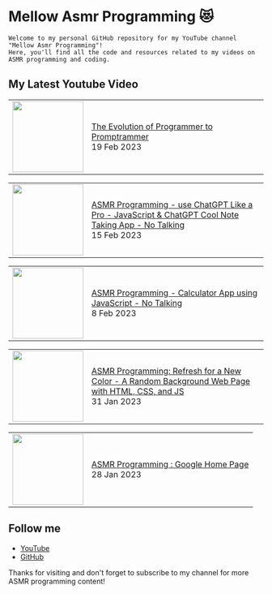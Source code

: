 # Mellow Asmr Programming 😻
```
Welcome to my personal GitHub repository for my YouTube channel "Mellow Asmr Programming"!
Here, you'll find all the code and resources related to my videos on ASMR programming and coding.
```

## My Latest Youtube Video

<!-- BLOG-POST-LIST:START --><table><tr><td><a href="https://www.youtube.com/watch?v=Jo-mTB9EHi0"><img width="140px" src="https://i.ytimg.com/vi/Jo-mTB9EHi0/mqdefault.jpg"></a></td>
<td><a href="https://www.youtube.com/watch?v=Jo-mTB9EHi0">The Evolution of Programmer to Promptrammer</a><br/>19 Feb 2023</td></tr></table>
<table><tr><td><a href="https://www.youtube.com/watch?v=O1-H0et5ucc"><img width="140px" src="https://i.ytimg.com/vi/O1-H0et5ucc/mqdefault.jpg"></a></td>
<td><a href="https://www.youtube.com/watch?v=O1-H0et5ucc">ASMR Programming - use ChatGPT Like a Pro - JavaScript &amp; ChatGPT Cool Note Taking App - No Talking</a><br/>15 Feb 2023</td></tr></table>
<table><tr><td><a href="https://www.youtube.com/watch?v=EIk0RSiV9Ys"><img width="140px" src="https://i.ytimg.com/vi/EIk0RSiV9Ys/mqdefault.jpg"></a></td>
<td><a href="https://www.youtube.com/watch?v=EIk0RSiV9Ys">ASMR Programming - Calculator App using JavaScript - No Talking</a><br/>8 Feb 2023</td></tr></table>
<table><tr><td><a href="https://www.youtube.com/watch?v=EJCY4g86tf4"><img width="140px" src="https://i.ytimg.com/vi/EJCY4g86tf4/mqdefault.jpg"></a></td>
<td><a href="https://www.youtube.com/watch?v=EJCY4g86tf4">ASMR Programming: Refresh for a New Color - A Random Background Web Page with HTML, CSS, and JS</a><br/>31 Jan 2023</td></tr></table>
<table><tr><td><a href="https://www.youtube.com/watch?v=hrMm5q5d0Bk"><img width="140px" src="https://i.ytimg.com/vi/hrMm5q5d0Bk/mqdefault.jpg"></a></td>
<td><a href="https://www.youtube.com/watch?v=hrMm5q5d0Bk">ASMR Programming : Google Home Page</a><br/>28 Jan 2023</td></tr></table>
<!-- BLOG-POST-LIST:END -->

## Follow me

- [YouTube](https://www.youtube.com/@MellowAsmrProgramming)
- [GitHub](https://github.com/Mellow-Programming)

Thanks for visiting and don't forget to subscribe to my channel for more ASMR programming content!
